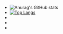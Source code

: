 - ![Anurag's GitHub stats](https://readme-stats-sable.vercel.app/api?username=anuraghazra&show_icons=true&theme=radical)
- [![Top Langs](https://github-readme-stats.vercel.app/api/top-langs/?username=Pablo-Severino)](https://github.com/Pablo-Severino)
- 
- 
- 

<!---
Pablo-Severino/Pablo-Severino is a ✨ special ✨ repository because its `README.md` (this file) appears on your GitHub profile.
You can click the Preview link to take a look at your changes.
--->
